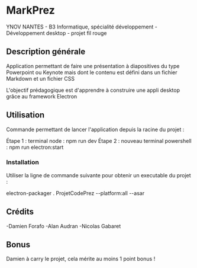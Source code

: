 # MarkPrez
YNOV NANTES - B3 Informatique, spécialité développement - Développement desktop - projet fil rouge

## Description générale
Application permettant de faire une présentation à diapositives du type Powerpoint ou Keynote mais dont le contenu est défini dans un fichier Markdown et un fichier CSS

L'objectif prédagogique est d'apprendre à construire une appli desktop grâce au framework Electron


## Utilisation

Commande permettant de lancer l'application depuis la racine du projet :

Étape 1 : 
   terminal node : npm run dev
   Étape 2 : 
      nouveau terminal powershell : npm run electron:start

### Installation


Utiliser la ligne de commande suivante pour obtenir un executable du projet :

electron-packager . ProjetCodePrez --platform:all --asar




## Crédits

-Damien Forafo
-Alan Audran
-Nicolas Gabaret


## Bonus ##

Damien à carry le projet, cela mérite au moins 1 point bonus !
